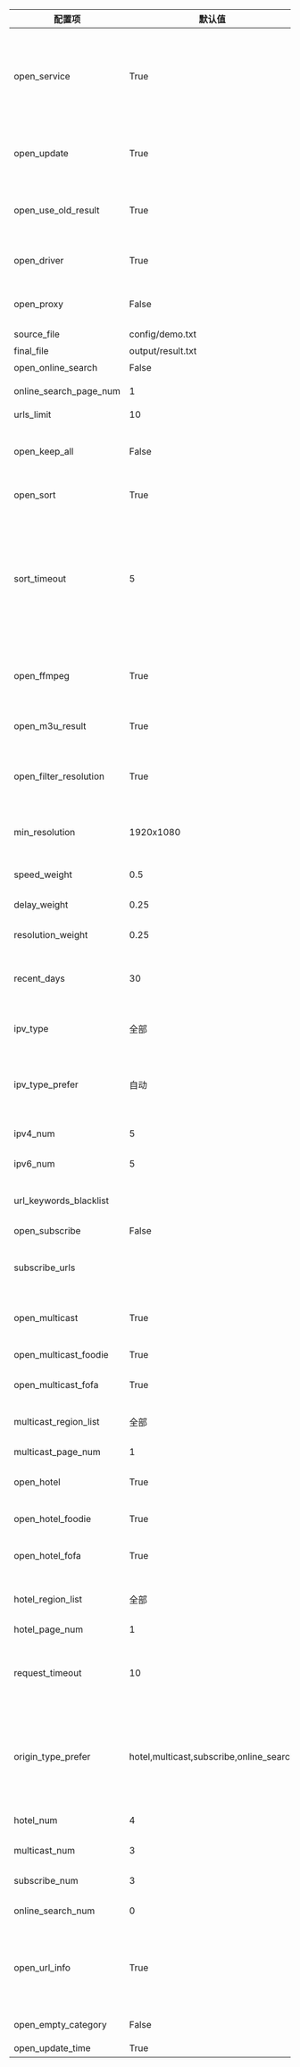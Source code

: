 | 配置项                    | 默认值                                     | 描述                                                                                        |
|------------------------|-----------------------------------------|-------------------------------------------------------------------------------------------|
| open_service           | True                                    | 开启页面服务，用于控制是否启动结果页面服务；如果使用青龙等平台部署，有专门设定的定时任务，需要更新完成后停止运行，可以关闭该功能                          |
| open_update            | True                                    | 开启更新，用于控制是否更新接口，若关闭则所有工作模式（获取接口和测速）均停止                                                    |
| open_use_old_result    | True                                    | 开启使用历史更新结果（包含模板与结果文件的接口），合并至本次更新中                                                         |
| open_driver            | True                                    | 开启浏览器运行，若更新无数据可开启此模式，较消耗性能                                                                |
| open_proxy             | False                                   | 开启代理，自动获取免费可用代理，若更新无数据可开启此模式                                                              |
| source_file            | config/demo.txt                         | 模板文件路径                                                                                    |
| final_file             | output/result.txt                       | 生成结果文件路径                                                                                  |
| open_online_search     | False                                   | 开启关键字搜索源功能                                                                                |
| online_search_page_num | 1                                       | 关键字搜索频道获取分页数量                                                                             |
| urls_limit             | 10                                      | 单个频道接口数量                                                                                  |
| open_keep_all          | False                                   | 保留所有检索结果，会保留非模板频道名称的结果，推荐手动维护时开启                                                          |
| open_sort              | True                                    | 开启排序功能（响应速度、日期、分辨率）                                                                       |
| sort_timeout           | 5                                       | 单个接口测速超时时长，单位秒(s)；数值越大测速所属时间越长，能提高获取接口数量，但质量会有所下降；数值越小测速所需时间越短，能获取低延时的接口，质量较好；调整此值能优化更新时间 |
| open_ffmpeg            | True                                    | 开启使用 FFmpeg 进行测速，获取更准确的速度与分辨率信息，需要提前手动安装                                                  |
| open_m3u_result        | True                                    | 开启转换生成 m3u 文件类型结果链接，支持显示频道图标                                                              |
| open_filter_resolution | True                                    | 开启分辨率过滤，低于最小分辨率（min_resolution）的接口将会被过滤                                                   |
| min_resolution         | 1920x1080                               | 接口最小分辨率，需要开启 open_filter_resolution 才能生效                                                  |
| speed_weight           | 0.5                                     | 速率权重值（所有权重值总和应为 1）                                                                        |
| delay_weight           | 0.25                                    | 响应时间权重值（所有权重值总和应为 1）                                                                      |
| resolution_weight      | 0.25                                    | 分辨率权重值 （所有权重值总和应为 1）                                                                      |
| recent_days            | 30                                      | 获取最近时间范围内更新的接口（单位天），适当减小可避免出现匹配问题                                                         |
| ipv_type               | 全部                                      | 生成结果中接口的协议类型，可选值：ipv4、ipv6、全部、all                                                         |
| ipv_type_prefer        | 自动                                      | 接口协议类型偏好，优先将该类型的接口排在结果前面，可选值：IPv4、IPv6、自动、auto                                            |
| ipv4_num               | 5                                       | 结果中偏好的 IPv4 接口数量                                                                          |
| ipv6_num               | 5                                       | 结果中偏好的 IPv6 接口数量                                                                          |
| url_keywords_blacklist |                                         | 接口关键字黑名单，用于过滤含特定字符的接口                                                                     |
| open_subscribe         | False                                   | 开启订阅源功能                                                                                   |
| subscribe_urls         |                                         | 订阅源，请输入订阅链接（支持 txt 与 m3u 链接），多个链接以逗号分隔                                                    |
| open_multicast         | True                                    | 开启组播源功能，关闭后所有组播源工作模式都将关闭                                                                  |
| open_multicast_foodie  | True                                    | 开启 Foodie 组播源工作模式                                                                         |
| open_multicast_fofa    | True                                    | 开启 FOFA 组播源工作模式                                                                           |
| multicast_region_list  | 全部                                      | 组播源地区列表，[更多地区](../updates/multicast/multicast_map.json)，"全部"表示所有地区                        |
| multicast_page_num     | 1                                       | 组播地区获取分页数量                                                                                |
| open_hotel             | True                                    | 开启酒店源功能，关闭后所有酒店源工作模式都将关闭                                                                  |
| open_hotel_foodie      | True                                    | 开启 Foodie 酒店源工作模式                                                                         |
| open_hotel_fofa        | True                                    | 开启 FOFA、ZoomEye 酒店源工作模式                                                                   |
| hotel_region_list      | 全部                                      | 酒店源地区列表，[更多地区](../updates/fofa/fofa_map.py)，"全部"表示所有地区                                    |
| hotel_page_num         | 1                                       | 酒店地区获取分页数量                                                                                |
| request_timeout        | 10                                      | 查询请求超时时长，单位秒(s)，用于控制查询接口文本链接的超时时长以及重试时长，调整此值能优化更新时间                                       |
| origin_type_prefer     | hotel,multicast,subscribe,online_search | 结果偏好的接口来源，结果优先按该顺序进行排序，hotel：酒店源，multicast：组播源，subscribe：订阅源，online_search：关键字搜索          |
| hotel_num              | 4                                       | 结果中偏好的酒店源接口数量                                                                             |
| multicast_num          | 3                                       | 结果中偏好的组播源接口数量                                                                             |
| subscribe_num          | 3                                       | 结果中偏好的订阅源接口数量                                                                             |
| online_search_num      | 0                                       | 结果中偏好的关键字搜索接口数量                                                                           |
| open_url_info          | True                                    | 开启显示接口说明信息，用于控制是否显示分辨率、接口协议类型等信息，为$符号后的内容，播放软件使用该信息对接口进行描述                                |
| open_empty_category    | False                                   | 开启无结果频道分类，自动归类至底部                                                                         |
| open_update_time       | True                                    | 开启显示更新时间                                                                                  |
